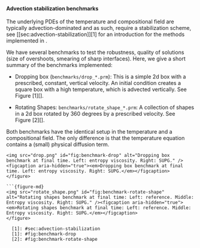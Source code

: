 #### Advection stabilization benchmarks

The underlying PDEs of the temperature and compositional field are typically
advection-dominated and as such, require a stabilization scheme, see
[\[sec:advection-stabilization\]][1] for an introduction for the methods
implemented in .

We have several benchmarks to test the robustness, quality of solutions (size
of overshoots, smearing of sharp interfaces). Here, we give a short summary of
the benchmarks implemented:

-   Dropping box (`benchmarks/drop_*.prm`): This is a simple 2d box with a
    prescribed, constant, vertical velocity. An initial condition creates a
    square box with a high temperature, which is advected vertically. See
    Figure&nbsp;[1][].

-   Rotating Shapes: `benchmarks/rotate_shape_*.prm`: A collection of shapes
    in a 2d box rotated by 360 degrees by a prescribed velocity. See
    Figure&nbsp;[2][].

Both benchmarks have the identical setup in the temperature and a
compositional field. The only difference is that the temperature equation
contains a (small) physical diffusion term.

```{figure-md}
<img src="drop.png" id="fig:benchmark-drop" alt="Dropping box benchmark at final time. Left: entropy viscosity. Right: SUPG." /><figcaption aria-hidden="true"><em>Dropping box benchmark at final time. Left: entropy viscosity. Right: SUPG.</em></figcaption>
</figure>

```{figure-md}
<img src="rotate_shape.png" id="fig:benchmark-rotate-shape" alt="Rotating shapes benchmark at final time: Left: reference. Middle: Entropy viscosity. Right: SUPG." /><figcaption aria-hidden="true"><em>Rotating shapes benchmark at final time: Left: reference. Middle: Entropy viscosity. Right: SUPG.</em></figcaption>
</figure>

  [1]: #sec:advection-stabilization
  [1]: #fig:benchmark-drop
  [2]: #fig:benchmark-rotate-shape
